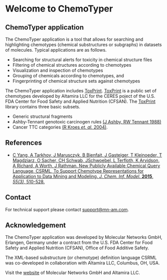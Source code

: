 # Welcome to ChemoTyper

## ChemoTyper application

The ChemoTyper application is a tool that allows for searching and highlighting chemotypes (chemical substructures or subgraphs) in datasets of molecules. Typical applications are as follows.

*   Searching for structural alerts for toxicity in chemical structure files
*   Filtering of chemical structures according to chemotypes
*   Visualization and inspection of chemotypes
*   Grouping of chemicals according to chemotypes, and
*   Fingerprinting of chemical structure sets against chemotypes

The ChemoTyper application includes [​ToxPrint](https://toxprint.org). [​ToxPrint](https://toxprint.org) is a public set of chemotypes developed by Altamira LLC for the CERES poject of the U.S. FDA Center for Food Safety and Applied Nutrition (CFSAN). The [​ToxPrint](https://toxprint.org) library contains three basic subsets.

*   Generic structural fragments
*   Ashby-Tennant genotoxic carcinogen rules [​(J Ashby, RW Tennant 1988)](http://dx.doi.org/10.1016/0165-1218(88)90114-0)
*   Cancer TTC categories [​(R Kroes *et. al.* 2004)](http://dx.doi.org/10.1016/j.fct.2003.08.006).

## References

*   [​C Yang, A Tarkhov, J Marusczyk, B Bienfait, J Gasteiger, T Kleinoeder, T Magdziarz, O Sacher, CH Schwab, JSchwoebel, L Terfloth, K Arvidson, A Richard, A Worth, J Rathman. New Publicly Available Chemical Query Language, CSRML, To Support Chemotype Representations for Application to Data Mining and Modeling. *J. Chem. Inf. Model.* **2015**, *55(3)*, 510-528.](http://pubs.acs.org/doi/abs/10.1021/ci500667v)

## Contact

For technical support please contact [​support@mn-am.com](mailto:support@mn-am.com).

## Acknowledgement

The ChemoTyper application was developed by Molecular Networks GmbH, Erlangen, Germany under a contract from the U.S. FDA Center for Food Safety and Applied Nutrition (CFSAN), Office of Food Additive Safety.

The XML-based substructure (or chemotype) definition language CSRML was co-developed in collaboration with Altamira LLC, Columbus, OH, USA.

Visit the [​website](https://www.mn-am.com) of Molecular Networks GmbH and Altamira LLC.
